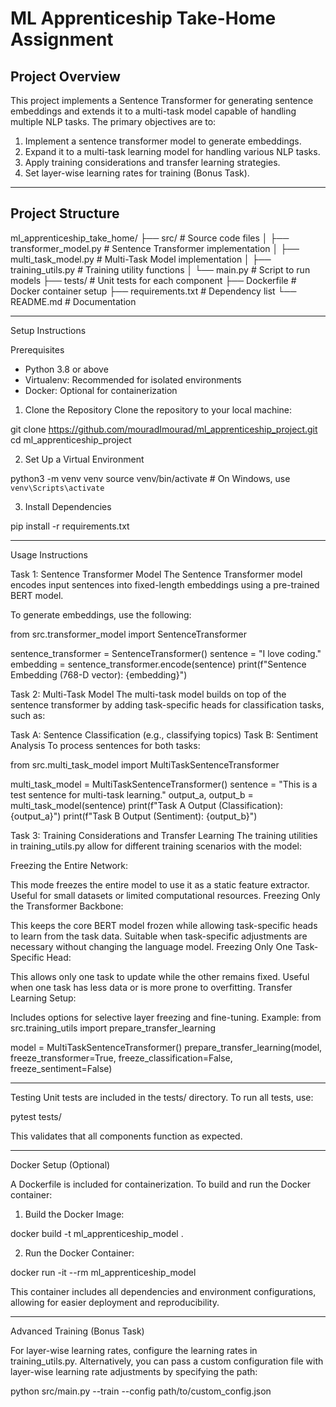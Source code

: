 # ML Apprenticeship Take-Home Assignment

## Project Overview

This project implements a Sentence Transformer for generating sentence embeddings and extends it to a multi-task model capable of handling multiple NLP tasks. The primary objectives are to:

1. Implement a sentence transformer model to generate embeddings.
2. Expand it to a multi-task learning model for handling various NLP tasks.
3. Apply training considerations and transfer learning strategies.
4. Set layer-wise learning rates for training (Bonus Task).

---

## Project Structure

ml_apprenticeship_take_home/
├── src/ # Source code files
│ ├── transformer_model.py # Sentence Transformer implementation
│ ├── multi_task_model.py # Multi-Task Model implementation
│ ├── training_utils.py # Training utility functions
│ └── main.py # Script to run models
├── tests/ # Unit tests for each component
├── Dockerfile # Docker container setup
├── requirements.txt # Dependency list
└── README.md # Documentation

---

Setup Instructions

Prerequisites

- Python 3.8 or above
- Virtualenv: Recommended for isolated environments
- Docker: Optional for containerization

1. Clone the Repository
   Clone the repository to your local machine:

git clone https://github.com/mouradImourad/ml_apprenticeship_project.git
cd ml_apprenticeship_project

2. Set Up a Virtual Environment

python3 -m venv venv
source venv/bin/activate # On Windows, use `venv\Scripts\activate`

3. Install Dependencies

pip install -r requirements.txt

---

Usage Instructions

Task 1: Sentence Transformer Model
The Sentence Transformer model encodes input sentences into fixed-length embeddings using a pre-trained BERT model.

To generate embeddings, use the following:

from src.transformer_model import SentenceTransformer

sentence_transformer = SentenceTransformer()
sentence = "I love coding."
embedding = sentence_transformer.encode(sentence)
print(f"Sentence Embedding (768-D vector): {embedding}")

Task 2: Multi-Task Model
The multi-task model builds on top of the sentence transformer by adding task-specific heads for classification tasks, such as:

Task A: Sentence Classification (e.g., classifying topics)
Task B: Sentiment Analysis
To process sentences for both tasks:

from src.multi_task_model import MultiTaskSentenceTransformer

multi_task_model = MultiTaskSentenceTransformer()
sentence = "This is a test sentence for multi-task learning."
output_a, output_b = multi_task_model(sentence)
print(f"Task A Output (Classification): {output_a}")
print(f"Task B Output (Sentiment): {output_b}")

Task 3: Training Considerations and Transfer Learning
The training utilities in training_utils.py allow for different training scenarios with the model:

Freezing the Entire Network:

This mode freezes the entire model to use it as a static feature extractor.
Useful for small datasets or limited computational resources.
Freezing Only the Transformer Backbone:

This keeps the core BERT model frozen while allowing task-specific heads to learn from the task data.
Suitable when task-specific adjustments are necessary without changing the language model.
Freezing Only One Task-Specific Head:

This allows only one task to update while the other remains fixed.
Useful when one task has less data or is more prone to overfitting.
Transfer Learning Setup:

Includes options for selective layer freezing and fine-tuning.
Example:
from src.training_utils import prepare_transfer_learning

model = MultiTaskSentenceTransformer()
prepare_transfer_learning(model, freeze_transformer=True, freeze_classification=False, freeze_sentiment=False)

---

Testing
Unit tests are included in the tests/ directory. To run all tests, use:

pytest tests/

This validates that all components function as expected.

---

Docker Setup (Optional)

A Dockerfile is included for containerization. To build and run the Docker container:

1. Build the Docker Image:

docker build -t ml_apprenticeship_model .

2. Run the Docker Container:

docker run -it --rm ml_apprenticeship_model

This container includes all dependencies and environment configurations, allowing for easier deployment and reproducibility.

---

Advanced Training (Bonus Task)

For layer-wise learning rates, configure the learning rates in training_utils.py. Alternatively, you can pass a custom configuration file with layer-wise learning rate adjustments by specifying the path:

python src/main.py --train --config path/to/custom_config.json
